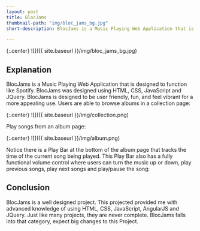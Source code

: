 ```yaml
---
layout: post
title: BlocJams
thumbnail-path: "img/bloc_jams_bg.jpg"
short-description: BlocJams is a Music Playing Web Application that is designed to function like Spotify. BlocJams was designed using HTML, CSS, JavaScript and JQuery.

---
```


{:.center}
![]({{ site.baseurl }}/img/bloc_jams_bg.jpg)

## Explanation

BlocJams is a Music Playing Web Application that is designed to function like Spotify. BlocJams was designed using HTML, CSS, JavaScript and JQuery. BlocJams is designed to be user friendly, fun, and feel vibrant for a more appealing use. Users are able to browse albums in a collection page:

{:.center}
![]({{ site.baseurl }}/img/collection.png)

Play songs from an album page:

{:.center}
![]({{ site.baseurl }}/img/album.png)

Notice there is a Play Bar at the bottom of the album page that tracks the time of the current song being played. This Play Bar also has a fully functional volume control where users can turn the music up or down, play previous songs, play next songs and play/pause the song:

## Conclusion

BlocJams is a well designed project. This projected provided me with advanced knowledge of using HTML, CSS, JavaScript, AngularJS and JQuery. Just like many projects, they are never complete. BlocJams falls into that category, expect big changes to this Project.
